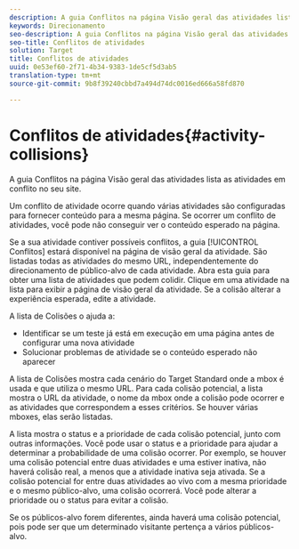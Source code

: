 ```yaml
---
description: A guia Conflitos na página Visão geral das atividades lista as atividades em conflito no seu site.
keywords: Direcionamento
seo-description: A guia Conflitos na página Visão geral das atividades lista as atividades em conflito no seu site.
seo-title: Conflitos de atividades
solution: Target
title: Conflitos de atividades
uuid: 0e53ef60-2f71-4b34-9383-1de5cf5d3ab5
translation-type: tm+mt
source-git-commit: 9b8f39240cbbd7a494d74dc0016ed666a58fd870

---
```



# Conflitos de atividades{#activity-collisions}

A guia Conflitos na página Visão geral das atividades lista as atividades em conflito no seu site.

Um conflito de atividade ocorre quando várias atividades são configuradas para fornecer conteúdo para a mesma página. Se ocorrer um conflito de atividades, você pode não conseguir ver o conteúdo esperado na página.

Se a sua atividade contiver possíveis conflitos, a guia [!UICONTROL Conflitos] estará disponível na página de visão geral da atividade. São listadas todas as atividades do mesmo URL, independentemente do direcionamento de público-alvo de cada atividade. Abra esta guia para obter uma lista de atividades que podem colidir. Clique em uma atividade na lista para exibir a página de visão geral da atividade. Se a colisão alterar a experiência esperada, edite a atividade.

A lista de Colisões o ajuda a:

* Identificar se um teste já está em execução em uma página antes de configurar uma nova atividade
* Solucionar problemas de atividade se o conteúdo esperado não aparecer

A lista de Colisões mostra cada cenário do Target Standard onde a mbox é usada e que utiliza o mesmo URL. Para cada colisão potencial, a lista mostra o URL da atividade, o nome da mbox onde a colisão pode ocorrer e as atividades que correspondem a esses critérios. Se houver várias mboxes, elas serão listadas.

A lista mostra o status e a prioridade de cada colisão potencial, junto com outras informações. Você pode usar o status e a prioridade para ajudar a determinar a probabilidade de uma colisão ocorrer. Por exemplo, se houver uma colisão potencial entre duas atividades e uma estiver inativa, não haverá colisão real, a menos que a atividade inativa seja ativada. Se a colisão potencial for entre duas atividades ao vivo com a mesma prioridade e o mesmo público-alvo, uma colisão ocorrerá. Você pode alterar a prioridade ou o status para evitar a colisão.

Se os públicos-alvo forem diferentes, ainda haverá uma colisão potencial, pois pode ser que um determinado visitante pertença a vários públicos-alvo.
